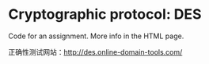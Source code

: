 Cryptographic protocol: DES
===========================

Code for an assignment. More info in the HTML page. 

正确性测试网站：http://des.online-domain-tools.com/
